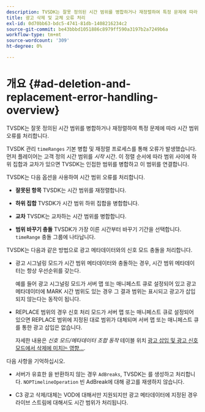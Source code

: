 ```yaml
---
description: TVSDK는 잘못 정의된 시간 범위를 병합하거나 재정렬하여 특정 문제에 따라 시간 범위 오류를 처리합니다.
title: 광고 삭제 및 교체 오류 처리
exl-id: 0d70bb63-bdc5-4741-81db-1408216234c2
source-git-commit: be43bbbd1051886c8979ff590a3197b2a7249b6a
workflow-type: tm+mt
source-wordcount: '309'
ht-degree: 0%

---
```


# 개요 {#ad-deletion-and-replacement-error-handling-overview}

TVSDK는 잘못 정의된 시간 범위를 병합하거나 재정렬하여 특정 문제에 따라 시간 범위 오류를 처리합니다.

TVSDK 관리 `timeRanges` 기본 병합 및 재정렬 프로세스를 통해 오류가 발생했습니다. 먼저 플레이어는 고객 정의 시간 범위를 *시작* 시간. 이 정렬 순서에 따라 범위 사이에 하위 집합과 교차가 있으면 TVSDK는 인접한 범위를 병합하고 이 범위를 연결합니다.

TVSDK는 다음 옵션을 사용하여 시간 범위 오류를 처리합니다.

* **잘못된 항목** TVSDK는 시간 범위를 재정렬합니다.

* **하위 집합** TVSDK가 시간 범위 하위 집합을 병합합니다.

* **교차** TVSDK는 교차하는 시간 범위를 병합합니다.

* **범위 바꾸기 충돌** TVSDK가 가장 이른 시간부터 바꾸기 기간을 선택합니다. `timeRange` 충돌 그룹에 나타납니다.

TVSDK는 다음과 같은 방법으로 광고 메타데이터와의 신호 모드 충돌을 처리합니다.

* 광고 시그널링 모드가 시간 범위 메타데이터와 충돌하는 경우, 시간 범위 메타데이터는 항상 우선순위를 갖는다.

   예를 들어 광고 시그널링 모드가 서버 맵 또는 매니페스트 큐로 설정되어 있고 광고 메타데이터에 MARK 시간 범위도 있는 경우 그 결과 범위는 표시되고 광고가 삽입되지 않는다는 동작이 됩니다.
* REPLACE 범위의 경우 신호 처리 모드가 서버 맵 또는 매니페스트 큐로 설정되어 있으면 REPLACE 범위에 지정된 대로 범위가 대체되며 서버 맵 또는 매니페스트 큐를 통한 광고 삽입은 없습니다.

   자세한 내용은 *신호 모드/메타데이터 조합 동작* 테이블 위치 [광고 삽입 및 광고 신호 모드에서 삭제에 미치는 영향...](../../../../tvsdk-2.7-for-android/ad-insertion/delete-replace-content-vod/c-psdk-android-2.7-signaling-mode-metadata-combos-android.md#c_psdk_signaling-mode-metadata-combos-android).

다음 사항을 기억하십시오.

* 서버가 유효한 을 반환하지 않는 경우 `AdBreaks`, TVSDK는 를 생성하고 처리합니다. `NOPTimelineOperation` 빈 AdBreak에 대해 광고를 재생하지 않습니다.

* C3 광고 삭제/대체는 VOD에 대해서만 지원되지만 광고 메타데이터에 지정된 경우 라이브 스트림에 대해서도 시간 범위가 처리됩니다.
